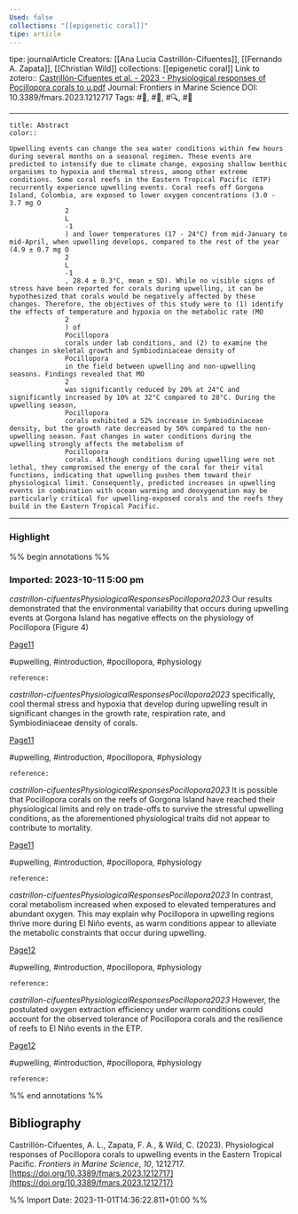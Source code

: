 ```yaml
---
Used: false
collections: "[[epigenetic coral]]"
tipe: article
---
```

tipe: journalArticle
Creators: [[Ana Lucia Castrillón-Cifuentes]], [[Fernando A. Zapata]], [[Christian Wild]]
collections: [[epigenetic coral]]
Link to zotero:: [Castrillón-Cifuentes et al. - 2023 - Physiological responses of Pocillopora corals to u.pdf](zotero://select/library/items/H2RMM9L7)
Journal: Frontiers in Marine Science
DOI: 10.3389/fmars.2023.1212717
Tags: #🎨, #📇, #🔍, #🛑

---
```ad-note
title: Abstract
color:: 

Upwelling events can change the sea water conditions within few hours during several months on a seasonal regimen. These events are predicted to intensify due to climate change, exposing shallow benthic organisms to hypoxia and thermal stress, among other extreme conditions. Some coral reefs in the Eastern Tropical Pacific (ETP) recurrently experience upwelling events. Coral reefs off Gorgona Island, Colombia, are exposed to lower oxygen concentrations (3.0 - 3.7 mg O
              2
              L
              -1
              ) and lower temperatures (17 - 24°C) from mid-January to mid-April, when upwelling develops, compared to the rest of the year (4.9 ± 0.7 mg O
              2
              L
              -1
              , 28.4 ± 0.3°C, mean ± SD). While no visible signs of stress have been reported for corals during upwelling, it can be hypothesized that corals would be negatively affected by these changes. Therefore, the objectives of this study were to (1) identify the effects of temperature and hypoxia on the metabolic rate (MO
              2
              ) of
              Pocillopora
              corals under lab conditions, and (2) to examine the changes in skeletal growth and Symbiodiniaceae density of
              Pocillopora
              in the field between upwelling and non-upwelling seasons. Findings revealed that MO
              2
              was significantly reduced by 20% at 24°C and significantly increased by 10% at 32°C compared to 28°C. During the upwelling season,
              Pocillopora
              corals exhibited a 52% increase in Symbiodiniaceae density, but the growth rate decreased by 50% compared to the non-upwelling season. Fast changes in water conditions during the upwelling strongly affects the metabolism of
              Pocillopora
              corals. Although conditions during upwelling were not lethal, they compromised the energy of the coral for their vital functions, indicating that upwelling pushes them toward their physiological limit. Consequently, predicted increases in upwelling events in combination with ocean warming and deoxygenation may be particularly critical for upwelling-exposed corals and the reefs they build in the Eastern Tropical Pacific.

```

---
### Highlight

%% begin annotations %%







### Imported: 2023-10-11 5:00 pm

*castrillon-cifuentesPhysiologicalResponsesPocillopora2023*
	Our results demonstrated that the environmental variability that occurs during upwelling events at Gorgona Island has negative effects on the physiology of Pocillopora (Figure 4) 
	
[Page11](zotero://open-pdf/library/items/H2RMM9L7?page=11&a=WC5TUB25)
	
	
#upwelling, #introduction, #pocillopora, #physiology
	
	
	reference:

*castrillon-cifuentesPhysiologicalResponsesPocillopora2023*
	specifically, cool thermal stress and hypoxia that develop during upwelling result in significant changes in the growth rate, respiration rate, and Symbiodiniaceae density of corals. 
	
[Page11](zotero://open-pdf/library/items/H2RMM9L7?page=11&a=GQTD9Y8M)
	
	
#upwelling, #introduction, #pocillopora, #physiology
	
	
	reference:

*castrillon-cifuentesPhysiologicalResponsesPocillopora2023*
	It is possible that Pocillopora corals on the reefs of Gorgona Island have reached their physiological limits and rely on trade-offs to survive the stressful upwelling conditions, as the aforementioned physiological traits did not appear to contribute to mortality. 
	
[Page11](zotero://open-pdf/library/items/H2RMM9L7?page=11&a=CRJVM52Q)
	
	
#upwelling, #introduction, #pocillopora, #physiology
	
	
	reference:

*castrillon-cifuentesPhysiologicalResponsesPocillopora2023*
	In contrast, coral metabolism increased when exposed to elevated temperatures and abundant oxygen. This may explain why Pocillopora in upwelling regions thrive more during El Niño events, as warm conditions appear to alleviate the metabolic constraints that occur during upwelling. 
	
[Page12](zotero://open-pdf/library/items/H2RMM9L7?page=12&a=QQ9KBVEL)
	
	
#upwelling, #introduction, #pocillopora, #physiology
	
	
	reference:

*castrillon-cifuentesPhysiologicalResponsesPocillopora2023*
	However, the postulated oxygen extraction efficiency under warm conditions could account for the observed tolerance of Pocillopora corals and the resilience of reefs to El Niño events in the ETP. 
	
[Page12](zotero://open-pdf/library/items/H2RMM9L7?page=12&a=LKDW25TV)
	
	
#upwelling, #introduction, #pocillopora, #physiology
	
	
	reference:




%% end annotations %%

## Bibliography

Castrillón-Cifuentes, A. L., Zapata, F. A., & Wild, C. (2023). Physiological responses of Pocillopora corals to upwelling events in the Eastern Tropical Pacific. _Frontiers in Marine Science_, _10_, 1212717. [https://doi.org/10.3389/fmars.2023.1212717](https://doi.org/10.3389/fmars.2023.1212717)

%% Import Date: 2023-11-01T14:36:22.811+01:00 %%
